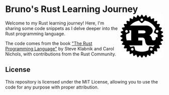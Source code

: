 # Bruno's Rust Learning Journey <a href='https://github.com/brunomontezano/rust-studies/'><img src='_assets/rust_logo.webp' align="right" height="139" /></a>

Welcome to my Rust learning journey! Here, I'm sharing some code snippets as I
delve deeper into the Rust programming language.

The code comes from the book ["The Rust Programming
Language"](https://doc.rust-lang.org/book/) by Steve Klabnik and Carol Nichols,
with contributions from the Rust Community.

## License

This repository is licensed under the MIT License, allowing you to use the code
for any purpose with proper attribution.

